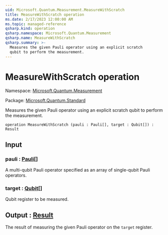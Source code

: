 ```yaml
---
uid: Microsoft.Quantum.Measurement.MeasureWithScratch
title: MeasureWithScratch operation
ms.date: 2/17/2023 12:00:00 AM
ms.topic: managed-reference
qsharp.kind: operation
qsharp.namespace: Microsoft.Quantum.Measurement
qsharp.name: MeasureWithScratch
qsharp.summary: >-
  Measures the given Pauli operator using an explicit scratch
  qubit to perform the measurement.
---
```


# MeasureWithScratch operation

Namespace: [Microsoft.Quantum.Measurement](xref:Microsoft.Quantum.Measurement)

Package: [Microsoft.Quantum.Standard](https://nuget.org/packages/Microsoft.Quantum.Standard)


Measures the given Pauli operator using an explicit scratchqubit to perform the measurement.

```qsharp
operation MeasureWithScratch (pauli : Pauli[], target : Qubit[]) : Result
```


## Input

### pauli : [Pauli](xref:microsoft.quantum.qsharp.valueliterals#pauli-literals)[]

A multi-qubit Pauli operator specified as an array ofsingle-qubit Pauli operators.


### target : [Qubit](xref:microsoft.quantum.qsharp.valueliterals#qubit-literals)[]

Qubit register to be measured.



## Output : [Result](xref:microsoft.quantum.qsharp.valueliterals#result-literal)

The result of measuring the given Pauli operator onthe `target` register.